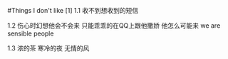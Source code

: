 #Things I don't like [1]
1.1 收不到想收到的短信

1.2 伤心时幻想他会不会来 只能乖乖的在QQ上跟他撒娇 他怎么可能来 we are sensible people

1.3 浓的茶 寒冷的夜 无情的风